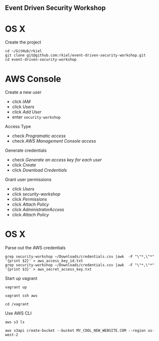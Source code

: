 ## Event Driven Security Workshop

# OS X

Create the project

```unix
cd ~/GitHub/rkiel
git clone git@github.com:rkiel/event-driven-security-workshop.git
cd event-driven-security-workshop
```

# AWS Console

Create a new user

* click *IAM*
* click *Users*
* click *Add User*
* enter `security-workshop`

Access Type
* check *Programatic access*
* check *AWS Management Console access*

Generate credentials

* check *Generate an access key for each user*
* click *Create*
* click *Download Credentials*

Grant user permissions

* click *Users*
* click *security-workshop*
* click *Permissions*
* click *Attach Policy*
* click *AdministratorAccess*
* click *Attach Policy*

# OS X

Parse out the AWS credentials

```unix
grep security-workshop ~/Downloads/credentials.csv |awk  -F "\"*,\"*" '{print $2}' > aws_access_key_id.txt
grep security-workshop ~/Downloads/credentials.csv |awk  -F "\"*,\"*" '{print $3}' > aws_secret_access_key.txt
```

Start up vagrant

```unix
vagrant up

vagrant ssh aws

cd /vagrant
```

Use AWS CLI

```unix
aws s3 ls

aws s3api create-bucket --bucket MY_COOL_NEW_WEBSITE.COM --region us-west-2
```
